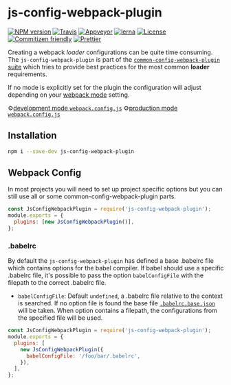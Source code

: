 # js-config-webpack-plugin

[![NPM version](https://badge.fury.io/js/js-config-webpack-plugin.svg)](https://www.npmjs.com/package/js-config-webpack-plugin)
[![Travis](https://img.shields.io/travis/namics/webpack-config-plugins/master.svg)](https://travis-ci.org/namics/webpack-config-plugins)
[![Appveyor](https://ci.appveyor.com/api/projects/status/9aes52639g1uwk89/branch/master?svg=true)](https://ci.appveyor.com/project/namics/webpack-config-plugins/branch/master)
[![lerna](https://img.shields.io/badge/maintained%20with-lerna-cc00ff.svg)](https://lernajs.io/)
[![License](https://img.shields.io/badge/license-MIT-green.svg)](http://opensource.org/licenses/MIT)
[![Commitizen friendly](https://img.shields.io/badge/commitizen-friendly-brightgreen.svg)](http://commitizen.github.io/cz-cli/)
[![Prettier](https://img.shields.io/badge/Code%20Style-Prettier-green.svg)](https://github.com/prettier/prettier)

Creating a webpack _loader_ configurations can be quite time consuming.  
The `js-config-webpack-plugin` is part of the [`common-config-webpack-plugin` suite](https://github.com/namics/webpack-config-plugins) which tries to provide best practices for the most common **loader** requirements.

If no mode is explicitly set for the plugin the configuration will adjust depending on your [webpack mode](https://webpack.js.org/concepts/mode/) setting.

⚙️[development mode `webpack.config.js`](https://github.com/namics/webpack-config-plugins/raw/master/packages/js-config-webpack-plugin/config/development.config.js)
⚙️[production mode `webpack.config.js`](https://github.com/namics/webpack-config-plugins/raw/master/packages/js-config-webpack-plugin/config/production.config.js)

## Installation

```bash
npm i --save-dev js-config-webpack-plugin
```

## Webpack Config

In most projects you will need to set up project specific options but you can still use all or
some common-config-webpack-plugin parts.

```js
const JsConfigWebpackPlugin = require('js-config-webpack-plugin');
module.exports = {
  plugins: [new JsConfigWebpackPlugin()],
};
```

### .babelrc

By default the `js-config-webpack-plugin` has defined a base .babelrc file which contains options for the babel compiler. If babel should use a specific .babelrc file, it's possible to pass the option `babelConfigFile` with the filepath to the correct .babelrc file.

- `babelConfigFile`: Default `undefined`, a .babelrc file relative to the context is searched. If no option file is found the base file [`.babelrc.base.json`](https://github.com/namics/webpack-config-plugins/raw/master/packages/js-config-webpack-plugin/config/.babelrc.base.json) will be taken. When option contains a filepath, the configurations from the specified file will be used.

```js
const JsConfigWebpackPlugin = require('js-config-webpack-plugin');
module.exports = {
  plugins: [
    new JsConfigWebpackPlugin({
      babelConfigFile: '/foo/bar/.babelrc',
    }),
  ],
};
```
